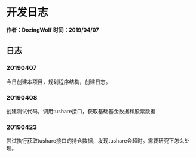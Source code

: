 # 开发日志
**作者：DozingWolf**
**时间：2019/04/07**

## 日志

### 20190407

今日创建本项目，规划程序结构，创建日志。

### 20190408

创建测试代码，调用tushare接口，获取基础基金数据和股票数据

### 20190423

尝试执行获取tushare接口的持仓数据，发现tushare会超时。需要研究下怎么处理。
